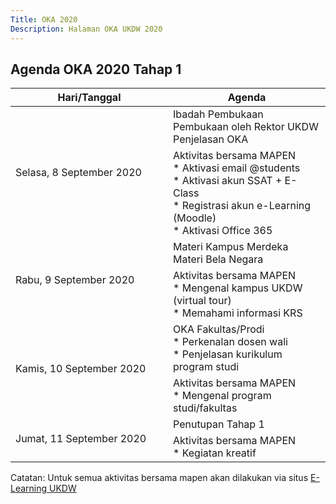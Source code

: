 ```yaml
---
Title: OKA 2020
Description: Halaman OKA UKDW 2020
---
```


## Agenda OKA 2020 Tahap 1

<table style="width: 100%; max-width: 40em;">
    <thead>
        <tr>
            <th style="width: 50%;">Hari/Tanggal</th>
            <th style="width: 50%;">Agenda</th>
        </tr>
    </thead>
    <tbody>
        <tr>
            <td rowspan="2">Selasa, 8 September 2020</td>
            <td>Ibadah Pembukaan<br/>
                Pembukaan oleh Rektor UKDW<br/>
                Penjelasan OKA</td>
        </tr>
        <tr>
	    <td>Aktivitas bersama MAPEN<br/>
		* Aktivasi email @students<br/>
		* Aktivasi akun SSAT + E-Class<br/>
		* Registrasi akun e-Learning (Moodle)<br/>
		* Aktivasi Office 365</td>
	</tr>
        <tr>
            <td rowspan="2">Rabu, 9 September 2020</td>
            <td>Materi Kampus Merdeka<br/>
		Materi Bela Negara</td>
        </tr>
        <tr>
	    <td>Aktivitas bersama MAPEN<br/>
		* Mengenal kampus UKDW (virtual tour)<br/>
		* Memahami informasi KRS</td>
	</tr>
        <tr>
            <td rowspan="2">Kamis, 10 September 2020</td>
            <td>OKA Fakultas/Prodi<br/>
		* Perkenalan dosen wali<br/>
		* Penjelasan kurikulum program studi</td>
        </tr>
        <tr>
	    <td>Aktivitas bersama MAPEN<br/>
		* Mengenal program studi/fakultas</td>
	</tr>
        <tr>
            <td rowspan="2">Jumat, 11 September 2020</td>
            <td>Penutupan Tahap 1</td>
        </tr>
        <tr>
	    <td>Aktivitas bersama MAPEN<br/>
		* Kegiatan kreatif</td>
	</tr>
    </tbody>
</table>

Catatan: Untuk semua aktivitas bersama mapen akan dilakukan via situs [E-Learning UKDW](https://elearning.ukdw.ac.id/)